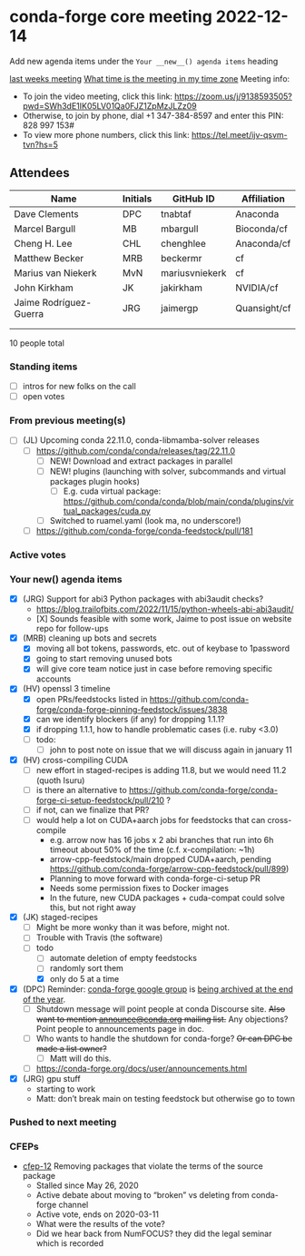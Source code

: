 # conda-forge core meeting 2022-12-14

Add new agenda items under the `Your __new__() agenda items` heading

[last weeks meeting](https://hackmd.io/jEpu4WolRv294NzZ3AJdOw)
[What time is the meeting in my time zone](https://arewemeetingyet.com/UTC/2020-08-26/17:00/w/Conda-forge%20dev%20meeting#eyJ1cmwiOiJodHRwczovL2hhY2ttZC5pby9wUk15dFVKV1FmU3NJM2xvMGlqQzJRP2VkaXQifQ==)
Meeting info:

* To join the video meeting, click this link: https://zoom.us/j/9138593505?pwd=SWh3dE1IK05LV01Qa0FJZ1ZpMzJLZz09
* Otherwise, to join by phone, dial +1 347-384-8597 and enter this PIN: 828 997 153#
* To view more phone numbers, click this link: https://tel.meet/ijv-qsvm-tvn?hs=5

## Attendees

| Name                   | Initials   | GitHub ID      | Affiliation   |
|------------------------|------------|----------------|---------------|
| Dave Clements          | DPC        | tnabtaf        | Anaconda      |
| Marcel Bargull         | MB         | mbargull       | Bioconda/cf   |
| Cheng H. Lee           | CHL        | chenghlee      | Anaconda/cf   |
| Matthew Becker         | MRB        | beckermr       | cf            |
| Marius van Niekerk     | MvN        | mariusvniekerk | cf            |
| John Kirkham           | JK         | jakirkham      | NVIDIA/cf     |
| Jaime Rodríguez-Guerra | JRG        | jaimergp       | Quansight/cf  |
|                        |            |                |               |
|                        |            |                |               |

10 people total

### Standing items

* [ ] intros for new folks on the call
* [ ] open votes

### From previous meeting(s)

* [ ] (JL) Upcoming conda 22.11.0, conda-libmamba-solver releases
  * [ ] https://github.com/conda/conda/releases/tag/22.11.0
    * [ ] NEW! Download and extract packages in parallel
    * [ ] NEW! plugins (launching with solver, subcommands and virtual packages plugin hooks)
      * [ ] E.g. cuda virtual package: https://github.com/conda/conda/blob/main/conda/plugins/virtual_packages/cuda.py
    * [ ] Switched to ruamel.yaml (look ma, no underscore!)
  * [ ] https://github.com/conda-forge/conda-feedstock/pull/181

### Active votes

### Your **new**() agenda items

* [x] (JRG) Support for abi3 Python packages with abi3audit checks?
  * https://blog.trailofbits.com/2022/11/15/python-wheels-abi-abi3audit/
  * [X] Sounds feasible with some work, Jaime to post issue on website repo for follow-ups
* [x] (MRB) cleaning up bots and secrets
  * [x] moving all bot tokens, passwords, etc. out of keybase to 1password
  * [x] going to start removing unused bots
  * [x] will give core team notice just in case before removing specific accounts
* [x] (HV) openssl 3 timeline
  * [x] open PRs/feedstocks listed in https://github.com/conda-forge/conda-forge-pinning-feedstock/issues/3838
  * [x] can we identify blockers (if any) for dropping 1.1.1?
  * [x] if dropping 1.1.1, how to handle problematic cases (i.e. ruby <3.0)
  * [ ] todo:
    * [ ] john to post note on issue that we will discuss again in january 11
* [x] (HV) cross-compiling CUDA
  * [ ] new effort in staged-recipes is adding 11.8, but we would need 11.2 (quoth Isuru)
  * [ ] is there an alternative to https://github.com/conda-forge/conda-forge-ci-setup-feedstock/pull/210 ?
  * [ ] if not, can we finalize that PR?
  * [ ] would help a lot on CUDA+aarch jobs for feedstocks that can cross-compile
    * e.g. arrow now has 16 jobs x 2 abi branches that run into 6h timeout about 50% of the time (c.f. x-compilation: ~1h)
    * arrow-cpp-feedstock/main dropped CUDA+aarch, pending https://github.com/conda-forge/arrow-cpp-feedstock/pull/899)
    * Planning to move forward with conda-forge-ci-setup PR
    * Needs some permission fixes to Docker images
    * In the future, new CUDA packages + cuda-compat could solve this, but not right away
* [x] (JK) staged-recipes
  * [ ] Might be more wonky than it was before, might not.
  * [ ] Trouble with Travis (the software)
  * [ ] todo
    * [ ] automate deletion of empty feedstocks
    * [ ] randomly sort them
    * [x] only do 5 at a time
* [x] (DPC) Reminder: [conda-forge google group](https://groups.google.com/g/conda-forge?pli=1) is [being archived at the end of the year](https://groups.google.com/g/conda-forge/c/nm3IaBe91GA).
  * [ ] Shutdown message will point people at conda Discourse site. ~~Also want to mention announce@conda.org mailing list.~~  Any objections?   Point people to announcements page in doc.
  * [ ] Who wants to handle the shutdown for conda-forge? ~~Or can DPC be made a list owner?~~
    * [ ] Matt will do this.
  * [ ] https://conda-forge.org/docs/user/announcements.html
* [x] (JRG) gpu stuff
  * starting to work
  * Matt: don’t break main on testing feedstock but otherwise go to town

### Pushed to next meeting

### CFEPs

* [cfep-12](https://github.com/conda-forge/cfep/pull/23) Removing packages that violate the terms of the source package
  * Stalled since May 26, 2020
  * Active debate about moving to “broken” vs deleting from conda-forge channel
  * Active vote, ends on 2020-03-11
  * What were the results of the vote?
  * Did we hear back from NumFOCUS? they did the legal seminar which is recorded
